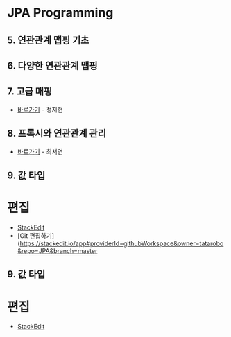# JPA Programming

## 5. 연관관계 맵핑 기초

## 6. 다양한 연관관계 맵핑

## 7. 고급 매핑
* [바로가기](https://github.com/tatarobo/JPA/blob/master/JPA/7.advancedMapping.md) - 정지현

## 8. 프록시와 연관관계 관리
* [바로가기](https://github.com/tatarobo/JPA/blob/master/JPA/8.proxy.md) - 최서연

## 9. 값 타입

# 편집
* [StackEdit](http://stackedit.io)
* [Git 편집하기](https://stackedit.io/app#providerId=githubWorkspace&owner=tatarobo&repo=JPA&branch=master
## 9. 값 타입

# 편집
* [StackEdit](http://stackedit.io)
<!--stackedit_data:
eyJoaXN0b3J5IjpbLTEzMjIzOTA3NTAsLTM2NTQxNzgyNCwtNj
U3NjM3NTE2XX0=
-->